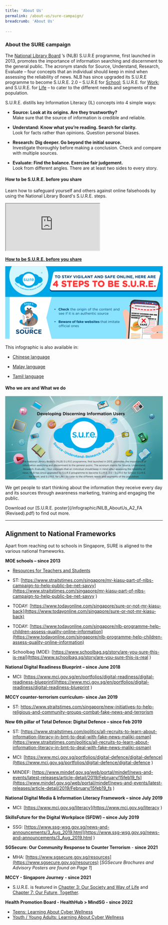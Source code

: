 ```yaml
---
title: 'About Us'
permalink: /about-us/sure-campaign/
breadcrumb: 'About Us'

---
```



### **About the SURE campaign**

The  [National Library Board](http://www.nlb.gov.sg/) ’s (NLB) S.U.R.E programme, first launched in 2013, promotes the importance of information searching and discernment to the general public. The acronym stands for Source, Understand, Research, Evaluate – four concepts that an individual should keep in mind when assessing the reliability of news. NLB has since upgraded its S.U.R.E programme to become S.U.R.E. 2.0 – S.U.R.E for [School](/about-us/sure-for-school/); S.U.R.E. for [Work](/about-us/sure-for-work/); and S.U.R.E. for [Life](/about-us/sure-for-life/) – to cater to the different needs and segments of the population.

 S.U.R.E. distills key Information Literacy (IL) concepts into 4 simple ways:

* **Source: Look at its origins. Are they trustworthy?**
  <br>Make sure that the source of information is credible and reliable.
  
* **Understand: Know what you’re reading. Search for clarity.**
  <br>Look for facts rather than opinions. Question personal biases.
  
* **Research: Dig deeper. Go beyond the initial source.**
<br>  Investigate thoroughly before making a conclusion. Check and compare with multiple sources.

* **Evaluate: Find the balance. Exercise fair judgement.**
  <br>Look from different angles. There are at least two sides to every story.

#### How to be S.U.R.E. before you share

Learn how to safeguard yourself and others against online falsehoods by using the National Library Board's S.U.R.E. steps. 

<div class="resp-container">
	<iframe class="resp-iframe" src="https://www.youtube.com/embed/JNFnPqTTPIc" gesture="media" allow="encrypted-media" allowfullscreen></iframe>
</div>


**[How to be S.U.R.E. before you share](https://go.gov.sg/2023-sure-infographic-eng)**

![](../images/how-to-be-sure-infographic-eng.png)

This infographic is also available in:

- [Chinese language](https://go.gov.sg/2023-sure-infographic-chi)

- [Malay language](https://go.gov.sg/2023-sure-infographic-malay)

- [Tamil language](https://go.gov.sg/2023-sure-infographic-tamil)

  

#### **Who we are and What we do**

![S.U.R.E. poster for brochure](../images/aboutsureheader-600x318.png)

We get people to start thinking about the information they receive every day and its sources through awareness marketing, training and engaging the public.

Download our [S.U.R.E. poster](/infographic/NILB_AboutUs_A2_FA (Revised).pdf) to find out more.



<hr>

## Alignment to National Frameworks

Apart from reaching out to schools in Singapore,  SURE is aligned to the various national frameworks. 

 

**MOE schools –  since 2013**  

- [Resources for Teachers and  Students](/resources/audience/teachers-and-students/primary-level)
- ST: [https://www.straitstimes.com/singapore/mr-kiasu-part-of-nlbs-campaign-to-help-public-be-net-savvy](https://www.straitstimes.com/singapore/mr-kiasu-part-of-nlbs-campaign-to-help-public-be-net-savvy ) 

- TODAY: [https://www.todayonline.com/singapore/sure-or-not-mr-kiasu-back](https://www.todayonline.com/singapore/sure-or-not-mr-kiasu-back)

- TODAY: [https://www.todayonline.com/singapore/nlb-programme-help-children-assess-quality-online-information](https://www.todayonline.com/singapore/nlb-programme-help-children-assess-quality-online-information)

- Schoolbag (MOE): [https://www.schoolbag.sg/story/are-you-sure-this-is-real](https://www.schoolbag.sg/story/are-you-sure-this-is-real ) 




**National Digital Readiness Blueprint – since June 2018**

- MCI: [https://www.mci.gov.sg/en/portfolios/digital-readiness/digital-readiness-blueprint](https://www.mci.gov.sg/en/portfolios/digital-readiness/digital-readiness-blueprint ) 





**MCCY counter-terrorism curriculum- since Jan 2019**

- ST: https://www.straitstimes.com/singapore/new-initiatives-to-help-religious-and-community-groups-combat-fake-news-and-terrorism



**New 6th pillar of Total Defence: Digital Defence – since Feb 2019**

- ST: [https://www.straitstimes.com/politics/all-recruits-to-learn-about-information-literacy-in-bmt-to-deal-with-fake-news-maliki-osman](https://www.straitstimes.com/politics/all-recruits-to-learn-about-information-literacy-in-bmt-to-deal-with-fake-news-maliki-osman)

- MCI: [https://www.mci.gov.sg/portfolios/digital-defence/digital-defence](https://www.mci.gov.sg/portfolios/digital-defence/digital-defence ) 

- MINDEF:  [https://www.mindef.gov.sg/web/portal/mindef/news-and-events/latest-releases/article-detail/2019/February/15feb19_fs](https://www.mindef.gov.sg/web/portal/mindef/news-and-events/latest-releases/article-detail/2019/February/15feb19_fs ) 




**National Digital Media & Information Literacy Framework – since July 2019**

- MCI: [https://www.mci.gov.sg/literacy](https://www.mci.gov.sg/literacy ) 




**SkillsFuture for the Digital Workplace (SFDW) – since July 2019**

- SSG: [https://www.ssg-wsg.gov.sg/news-and-announcements/3_Aug_2019.html](https://www.ssg-wsg.gov.sg/news-and-announcements/3_Aug_2019.html ) 



**SGSecure: Our Community Response to Counter Terrorism** - **since 2021**

- MHA: [https://www.sgsecure.gov.sg/resources](https://www.sgsecure.gov.sg/resources) [*SGSecure Brochures and Advisory Posters are found on Page 1*]



**MCCY - Singapore Journey** **- since 2021**

- S.U.R.E. is featured in [Chapter 3: Our Society and Way of Life](https://www.sgjourney.gov.sg/courses/public-ejourney/lesson/on-the-internet-2/) and [Chapter 7: Our Future, Together](https://www.sgjourney.gov.sg/courses/public-ejourney/lesson/technological-disruptions-2/).



**Health Promotion Board - HealthHub > MindSG - since 2022** 

- [Teens: Learning About Cyber Wellness](https://www.healthhub.sg/programmes/186/MindSG/Caring-For-Ourselves/Learning-About-Cyber-Wellness-Teens) 
- [Youth / Young Adults: Learning About Cyber Wellness](https://www.healthhub.sg/programmes/186/MindSG/Caring-For-Ourselves/Learning-About-Cyber-Wellness-Youths) 